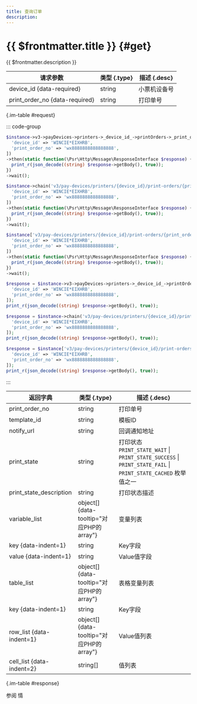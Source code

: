 ```yaml
---
title: 查询订单
description: 
---
```


# {{ $frontmatter.title }} {#get}

{{ $frontmatter.description }}

| 请求参数 | 类型 {.type} | 描述 {.desc}
| --- | --- | ---
| device_id {data-required} | string | 小票机设备号
| print_order_no {data-required} | string | 打印单号

{.im-table #request}

::: code-group

```php [异步纯链式]
$instance->v3->payDevices->printers->_device_id_->printOrders->_print_order_no_->getAsync([
  'device_id' => 'WINCIE*EIXHRB',
  'print_order_no' => 'wx8888888888888888',
])
->then(static function(\Psr\Http\Message\ResponseInterface $response) {
  print_r(json_decode((string) $response->getBody(), true));
})
->wait();
```

```php [异步声明式]
$instance->chain('v3/pay-devices/printers/{device_id}/print-orders/{print_order_no}')->getAsync([
  'device_id' => 'WINCIE*EIXHRB',
  'print_order_no' => 'wx8888888888888888',
])
->then(static function(\Psr\Http\Message\ResponseInterface $response) {
  print_r(json_decode((string) $response->getBody(), true));
})
->wait();
```

```php [异步属性式]
$instance['v3/pay-devices/printers/{device_id}/print-orders/{print_order_no}']->getAsync([
  'device_id' => 'WINCIE*EIXHRB',
  'print_order_no' => 'wx8888888888888888',
])
->then(static function(\Psr\Http\Message\ResponseInterface $response) {
  print_r(json_decode((string) $response->getBody(), true));
})
->wait();
```

```php [同步纯链式]
$response = $instance->v3->payDevices->printers->_device_id_->printOrders->_print_order_no_->get([
  'device_id' => 'WINCIE*EIXHRB',
  'print_order_no' => 'wx8888888888888888',
]);
print_r(json_decode((string) $response->getBody(), true));
```

```php [同步声明式]
$response = $instance->chain('v3/pay-devices/printers/{device_id}/print-orders/{print_order_no}')->get([
  'device_id' => 'WINCIE*EIXHRB',
  'print_order_no' => 'wx8888888888888888',
]);
print_r(json_decode((string) $response->getBody(), true));
```

```php [同步属性式]
$response = $instance['v3/pay-devices/printers/{device_id}/print-orders/{print_order_no}']->get([
  'device_id' => 'WINCIE*EIXHRB',
  'print_order_no' => 'wx8888888888888888',
]);
print_r(json_decode((string) $response->getBody(), true));
```

:::

| 返回字典 | 类型 {.type} | 描述 {.desc}
| --- | --- | ---
| print_order_no | string | 打印单号
| template_id | string | 模板ID
| notify_url | string | 回调通知地址
| print_state | string | 打印状态<br/>`PRINT_STATE_WAIT` \| `PRINT_STATE_SUCCESS` \| `PRINT_STATE_FAIL` \| `PRINT_STATE_CACHED` 枚举值之一
| print_state_description | string | 打印状态描述
| variable_list | object[] {data-tooltip="对应PHP的array"} | 变量列表
| key {data-indent=1} | string | Key字段
| value {data-indent=1} | string | Value值字段
| table_list | object[] {data-tooltip="对应PHP的array"} | 表格变量列表
| key {data-indent=1} | string | Key字段
| row_list {data-indent=1} | object[] {data-tooltip="对应PHP的array"} | Value值列表
| cell_list {data-indent=2} | string[] | 值列表

{.im-table #response}

参阅 情
